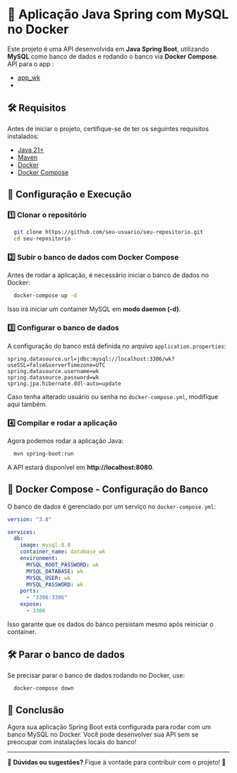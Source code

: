 # 📌 Aplicação Java Spring com MySQL no Docker

Este projeto é uma API desenvolvida em **Java Spring Boot**, utilizando **MySQL** como banco de dados e rodando o banco via **Docker Compose**.
API para o app :
- [app_wk](https://github.com/Vlad-Taguerran/wk_teste_api.git)
-
## 🛠️ Requisitos
Antes de iniciar o projeto, certifique-se de ter os seguintes requisitos instalados:

- [Java 21+](https://adoptium.net/)
- [Maven](https://maven.apache.org/download.cgi)
- [Docker](https://www.docker.com/get-started)
- [Docker Compose](https://docs.docker.com/compose/install/)

## 🚀 Configuração e Execução

### 1️⃣ **Clonar o repositório**
```sh
  git clone https://github.com/seu-usuario/seu-repositorio.git
  cd seu-repositorio
```

### 2️⃣ **Subir o banco de dados com Docker Compose**
Antes de rodar a aplicação, é necessário iniciar o banco de dados no Docker:
```sh
  docker-compose up -d
```
Isso irá iniciar um container MySQL em **modo daemon (-d)**.

### 3️⃣ **Configurar o banco de dados**
A configuração do banco está definida no arquivo `application.properties`:
```properties
spring.datasource.url=jdbc:mysql://localhost:3306/wk?useSSL=false&serverTimezone=UTC
spring.datasource.username=wk
spring.datasource.password=wk
spring.jpa.hibernate.ddl-auto=update
```
Caso tenha alterado usuário ou senha no `docker-compose.yml`, modifique aqui também.

### 4️⃣ **Compilar e rodar a aplicação**
Agora podemos rodar a aplicação Java:
```sh
  mvn spring-boot:run
```
A API estará disponível em **http://localhost:8080**.

## 🐳 **Docker Compose - Configuração do Banco**
O banco de dados é gerenciado por um serviço no `docker-compose.yml`:

```yaml
version: "3.8"

services:
  db:
    image: mysql:8.0
    container_name: database_wk
    environment:
      MYSQL_ROOT_PASSWORD: wk
      MYSQL_DATABASE: wk
      MYSQL_USER: wk
      MYSQL_PASSWORD: wk
    ports:
      - "3306:3306"
    expose:
      - 3306
```
Isso garante que os dados do banco persistam mesmo após reiniciar o container.

## 🛠️ **Parar o banco de dados**
Se precisar parar o banco de dados rodando no Docker, use:
```sh
  docker-compose down
```



## 📌 **Conclusão**
Agora sua aplicação Spring Boot está configurada para rodar com um banco MySQL no Docker. Você pode desenvolver sua API sem se preocupar com instalações locais do banco!

---
🔗 **Dúvidas ou sugestões?** Fique à vontade para contribuir com o projeto! 🚀

